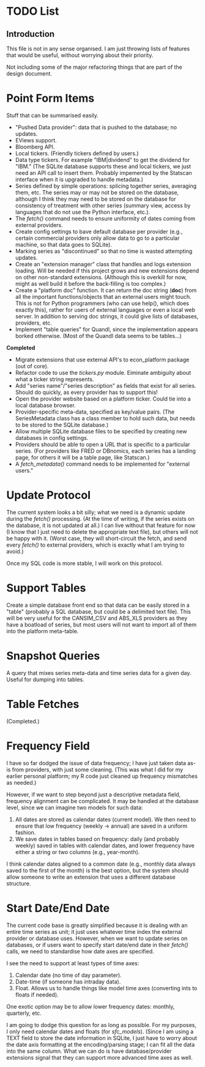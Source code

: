 # TODO List

## Introduction

This file is not in any sense organised. I am just throwing lists of features
that would be useful, without worrying about their priority.

Not including some of the major refactoring things that are part of the design 
document.

# Point Form Items

Stuff that can be summarised easily.
- "Pushed Data provider": data that is pushed to the database; no updates.
- EViews support.
- Bloomberg API.
- Local tickers. (Friendly tickers defined by users.) 
- Data type tickers. For example "IBM|dividend" to get the dividend for "IBM." (The SQLite 
database supports these and local tickers, we just need an API call to insert them. Probably
impemented by the Statscan interface when it is upgraded to handle metadata.)
- Series defined by simple operations: splicing together series, averaging them, etc. The series
may or may not be stored on the database, although I think they may need to be stored on the
database for consistency of treatment with other series (summary view, access by languages
that do not use the Python interface, etc.).
- The *fetch()* command needs to ensure uniformity of dates coming from external
providers. 
- Create config settings to bave default database per provider (e.g., certain commercial providers 
only allow data to go to a particular machine, so that data goes to SQLite).
- Marking series as "discontinued" so that no time is wasted attempting updates.
- Create an "extension manager" class that handles and logs extension loading.
Will be needed if this project grows and new extensions depend on other non-standard
extensions. (Although this is overkill for now, might as well build it before
the back-filling is too complex.)
- Create a "platform doc" function. It can return the doc string (__doc__)
from all the important functions/objects that an external users might touch.
This is not for Python programmers (who can use help(), which does exactly this), rather
for users of external languages or even a local web server. In addition to serving
doc strings, it could give lists of databases, providers, etc.
- Implement "table queries" for Quandl, since the implementation appears borked otherwise.
(Most of the Quandl data seems to be tables...)

**Completed**
- Migrate extensions that use external API's to econ_platform package (out of core).
- Refactor code to use the *tickers.py* module. Eiminate ambiguity about what a ticker
string represents.
- Add "series name"/"series description" as fields that exist for all series. 
Should do quickly, as every provider has to support this!
- Open the provider website based on a platform ticker. Could tie into a local database browser.
- Provider-specific meta-data, specified as key/value pairs. (The SeriesMetadata class has
a class member to hold such data, but needs to be stored to the SQLite database.)
- Allow multiple SQLite database files to be specified by creating new databases in
config settings.
- Providers should be able to open a URL that is specific to a particular series. (For 
providers like FRED or DBnomics, each series has a landing page, for others it will be a table
page, like Statscan.)
- A *fetch_metadata()* command needs to be implemented for "external users."

# Update Protocol

The current system looks a bit silly; what we need is a dynamic update during
the *fetch()* processing. (At the time of writing, if the series exists on the 
database, it is not updated at all.) I can live without that feature for now
(I know that I just need to delete the appropriate text file), but others will 
not be happy with it. (Worst case, they will short-circuit the fetch, and send
every *fetch()* to external providers, which is exactly what I am trying to avoid.)

Once my SQL code is more stable, I will work on this protocol.

# Support Tables

Create a simple database front end so that data can be easily stored in a "table"
(probably a SQL database, but could be a delimited text file). This will be very useful
for the CANSIM_CSV and ABS_XLS providers as they have a boatload of series, but most
users will not want to import all of them into the platform meta-table.

# Snapshot Queries

A query that mixes series meta-data and time series data for a given day. Useful
for dumping into tables.

# Table Fetches

(Completed.)

# Frequency Field

I have so far dodged the issue of data frequency; I have just taken data as-is
from providers, with just some cleaning. (This was what I did for my earlier
personal platform; my R code just cleaned up frequency mismatches as needed.)

However, if we want to step beyond just a descriptive metadata field, frequency
alignment can be complicated. It may be handled at the database level, since
we can imagine two models for such data:

1) All dates are stored as calendar dates (current model). We then need to
ensure that low frequency (weekly -> annual) are saved in a uniform fashion.
2) We save dates in tables based on frequency: daily (and probably weekly) saved
in tables with calendar dates, and lower frequency have either a string
or two columns (e.g., year-month).

I think calendar dates aligned to a common date (e.g., monthly data always
saved to the first of the month) is the best option, but the system should
allow someone to write an extension that uses a different database structure.

# Start Date/End Date

The current code base is greatly simplified because it is dealing with an entire
time series as unit; it just uses whatever time index the external provider or
database uses. However, when we want to update series on databases, or if users
want to specify start date/end date in their *fetch()* calls, we need to 
standardise how date axes are specified. 

I see the need to support at least types of time axes:

1. Calendar date (no time of day parameter).
2. Date-time (if someone has intraday data).
3. Float. Allows us to handle things like model time axes (converting ints to floats
   if needed).
   
One exotic option may be to allow lower frequency dates: monthly, quarterly, etc. 

I am going to dodge this question for as long as possible. For my purposes, I only need
calendar dates and floats (for *sfc_models*). (Since I am using a TEXT field to store the
date information in SQLite, I just have to worry about the date axis formatting at the 
encoding/parsing stage; I can fit all the data into the same column. What we can do is have 
database/provider extensions signal that they can support more advanced time axes as well.
